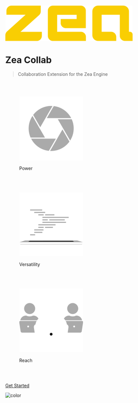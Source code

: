 [//]: <> (Author: Michael Smith)
[//]: <> (Date: May 27, 2020)

![logo](_media/logo-zea.svg)

# Zea Collab

> Collaboration Extension for the Zea Engine


<ul style="display:inline-block">

<li style="display:inline-block; padding:20px;">

![power](_media/icon-power.svg)

Power

</li>

<li style="display:inline-block; padding:20px;">

![versatility](_media/icon-versatility.svg)

Versatility

</li>
<li style="display:inline-block; padding:20px;">

![reach](_media/icon-reach.svg)

Reach

</li>
</ul>

[Get Started](README.md)

<!-- background color -->

![color](#333333)
